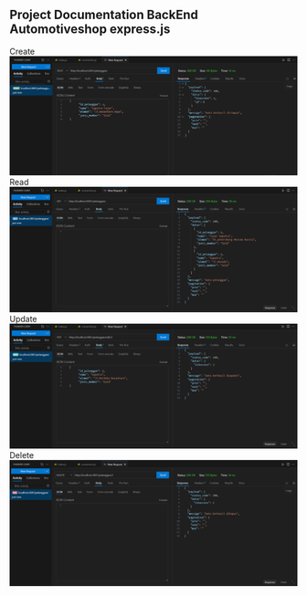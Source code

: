 ## Project Documentation BackEnd Automotiveshop express.js
Create
![alt text](https://github.com/fajarsaputttra/AutomotiveShop/blob/master/img/post.png?raw=true)
Read
![alt text](https://github.com/fajarsaputttra/AutomotiveShop/blob/master/img/view.png?raw=true)
Update
![alt text](https://github.com/fajarsaputttra/AutomotiveShop/blob/master/img/edit.png?raw=true)
Delete
![alt text](https://github.com/fajarsaputttra/AutomotiveShop/blob/master/img/delete.png?raw=true)
